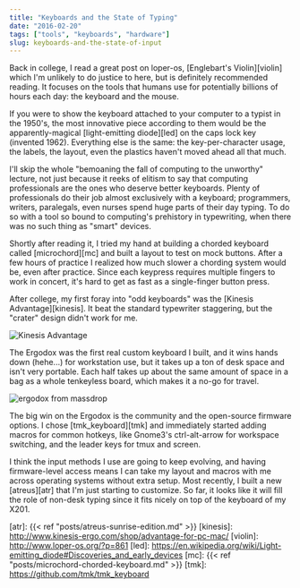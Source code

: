 ```yaml
---
title: "Keyboards and the State of Typing"
date: "2016-02-20"
tags: ["tools", "keyboards", "hardware"]
slug: keyboards-and-the-state-of-input
---
```


Back in college, I read a great post on loper-os, [Englebart's Violin][violin]
which I'm unlikely to do justice to here, but is definitely recommended
reading. It focuses on the tools that humans use for potentially billions of
hours each day: the keyboard and the mouse.

If you were to show the keyboard attached to your computer to a typist in the
1950's, the most innovative piece according to them would be the
apparently-magical [light-emitting diode][led] on the caps lock key (invented 1962).
Everything else is the same: the key-per-character usage, the labels, the
layout, even the plastics haven't moved ahead all that much.

I'll skip the whole "bemoaning the fall of computing to the unworthy"
lecture, not just because it reeks of elitism to say that computing
professionals are the ones who deserve better keyboards. Plenty of
professionals do their job almost exclusively with a keyboard; programmers,
writers, paralegals, even nurses spend huge parts of their day typing. To do
so with a tool so bound to computing's prehistory in typewriting, when there
was no such thing as "smart" devices.

Shortly after reading it, I tried my hand at building a chorded keyboard called
[microchord][mc] and built a layout to test on mock buttons. After a few hours
of practice I realized how much slower a chording system would be, even after
practice. Since each keypress requires multiple fingers to work in concert,
it's hard to get as fast as a single-finger button press.

After college, my first foray into "odd keyboards" was the [Kinesis
Advantage][kinesis]. It beat the standard typewriter staggering, but the
"crater" design didn't work for me.

<img class="pure-img" alt="Kinesis Advantage" src="/img/kinesis_advantage.jpg">

The Ergodox was the first real custom keyboard I built, and it wins hands down
(hehe...) for workstation use, but it takes up a ton of desk space and isn't
very portable. Each half takes up about the same amount of space in a bag as a
whole tenkeyless board, which makes it a no-go for travel.

<img class="pure-img" alt="ergodox from massdrop" src="/img/ergodox.jpg">

The big win on the Ergodox is the community and the open-source firmware
options. I chose [tmk_keyboard][tmk] and immediately started adding macros for
common hotkeys, like Gnome3's ctrl-alt-arrow for workspace switching, and the
leader keys for tmux and screen.

I think the input methods I use are going to keep evolving, and having
firmware-level access means I can take my layout and macros with me across
operating systems without extra setup. Most recently, I built a new
[atreus][atr] that I'm just starting to customize. So far, it looks like it
will fill the role of non-desk typing since it fits nicely on top of the
keyboard of my X201.

[atr]: {{< ref "posts/atreus-sunrise-edition.md" >}}
[kinesis]: http://www.kinesis-ergo.com/shop/advantage-for-pc-mac/
[violin]: http://www.loper-os.org/?p=861
[led]: https://en.wikipedia.org/wiki/Light-emitting_diode#Discoveries_and_early_devices
[mc]: {{< ref "posts/microchord-chorded-keyboard.md" >}}
[tmk]: https://github.com/tmk/tmk_keyboard
